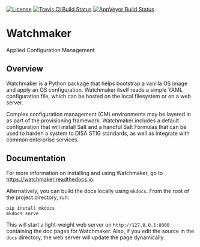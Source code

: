[![License](https://img.shields.io/github/license/plus3it/watchmaker.svg)](./LICENSE)
[![Travis CI Build Status](https://travis-ci.org/plus3it/watchmaker.svg?branch=develop)](https://travis-ci.org/plus3it/watchmaker)
[![AppVeyor Build Status](https://ci.appveyor.com/api/projects/status/github/plus3it/watchmaker?branch=develop&svg=true)](https://ci.appveyor.com/project/plus3it/watchmaker)

# Watchmaker

Applied Configuration Management

## Overview

Watchmaker is a Python package that helps bootstrap a vanilla OS image and
apply an OS configuration. Watchmaker itself reads a simple YAML configuration
file, which can be hosted on the local filesystem or on a web server.

Complex configuration management (CM) environments may be layered in as part of
the provisioning framework. Watchmaker includes a default configuration that
will install Salt and a handful Salt Formulas that can be used to harden a
system to DISA STIG standards, as well as integrate with common enterprise
services.

## Documentation

For more information on installing and using Watchmaker, go to
<https://watchmaker.readthedocs.io>.

Alternatively, you can build the docs locally using `mkdocs`. From the root of
the project directory, run:

```shell
pip install mkdocs
mkdocs serve
```

This will start a light-weight web server on `http://127.0.0.1:8000` containing
the doc pages for Watchmaker. Also, if you edit the source in the `docs`
directory, the web server will update the page dynamically.
